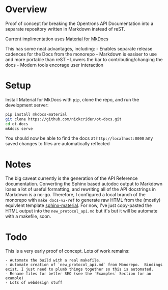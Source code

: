# Overview

Proof of concept for breaking the Opentrons API Documentation into a separate repository written in Markdown instead of reST.

Current implimentation uses [Material for MkDocs](https://github.com/squidfunk/mkdocs-material)

This has some neat advantages, including:
    - Enables separate release cadences for the Docs from the monorepo
    - Markdown is easiser to use and more portable than reST
    - Lowers the bar to contributing/changing the docs
    - Modern tools encorage user interaction

# Setup

Install Material for MkDocs with `pip`, clone the repo, and run the development server:

```bash
pip install mkdocs-material
git clone https://github.com/nickcrider/ot-docs.git
cd ot-docs
mkdocs serve
```
You should now be able to find the docs at `http://localhost:8000` any saved changes to files are automatically reflected

# Notes

The big caveat currently is the generation of the API Reference documentation. Converting the Sphinx based autodoc output to Markdown loses a lot of useful formatting, and rewriting all of the API docstrings in Markdown is a no-go. Therefore, I configured a local branch of the monorepo with `make docs-v2-ref` to generate raw HTML from the (mostly) equivlent template [sphinx-material](https://github.com/bashtage/sphinx-material/). For now, I've just copy-pasted the HTML output into the `new_protocol_api.md` but it's but it will be automate with a makefile, soon. 

# Todo

This is a very early proof of concept. Lots of work remains:

    - Automate the build with a real makefile.
    - Automate creation of `new_protocol_api.md` from Monorepo.  Bindings exist, I just need to plumb things together so this is automated.
    - Rename files for better SEO (see the `Examples` Section for an example)
    - Lots of webdesign stuff
    


